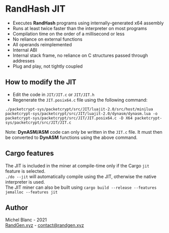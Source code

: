 # RandHash JIT

- Executes **RandHash** programs using internally-generated x64 assembly
- Runs at least twice faster than the interpreter on most programs
- Compilation time on the order of a millisecond or less
- No reliance on external functions
- All operands reimplemented
- Internal ABI
- Internal stack frame, no reliance on C structures passed through addresses
- Plug and play, not tightly coupled

## How to modify the JIT
- Edit the code in ```JIT/JIT.c``` or ```JIT/JIT.h```
- Regenerate the ```JIT.posix64.c``` file using the following command:
```
./packetcrypt-sys/packetcrypt/src/JIT/luajit-2.0/src/host/minilua packetcrypt-sys/packetcrypt/src/JIT/luajit-2.0/dynasm/dynasm.lua -o packetcrypt-sys/packetcrypt/src/JIT/JIT.posix64.c -D X64 packetcrypt-sys/packetcrypt/src/JIT/JIT.c
```

Note: **DynASM/ASM** code can only be written in the ```JIT.c``` file. It must then be converted to **DynASM** functions using the above command.

## Cargo features
The JIT is included in the miner at compile-time only if the Cargo ```jit``` feature is selected.  
```./do --jit``` will automatically compile using the JIT, otherwise the native interpreter is used.  
The JIT miner can also be built using ```cargo build --release --features jemalloc --features jit```

## Author
Michel Blanc - 2021   
[RandGen.xyz](https://RandGen.xyz) - [contact@randgen.xyz](contact@randgen.xyz)